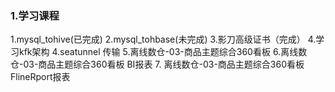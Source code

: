 ### 1.学习课程
1.mysql_tohive(已完成)
2.mysql_tohbase(未完成)
3.影刀高级证书（完成）
4.学习kfk架构
4.seatunnel 传输
5.离线数仓-03-商品主题综合360看板
6.离线数仓-03-商品主题综合360看板 BI报表
7. 离线数仓-03-商品主题综合360看板 FlineRport报表

